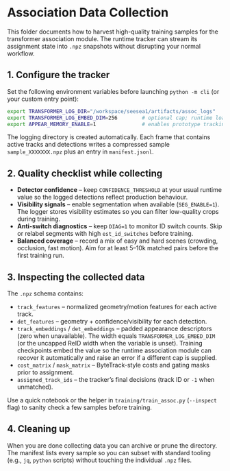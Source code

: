# Association Data Collection

This folder documents how to harvest high-quality training samples for the transformer association module.  The runtime tracker can stream its assignment state into `.npz` snapshots without disrupting your normal workflow.

## 1. Configure the tracker

Set the following environment variables before launching `python -m cli` (or your custom entry point):

```bash
export TRANSFORMER_LOG_DIR="/workspace/seesea1/artifacts/assoc_logs"
export TRANSFORMER_LOG_EMBED_DIM=256        # optional cap; runtime loader will error if mismatched
export APPEAR_MEMORY_ENABLE=1               # enables prototype tracking for better labels
```

The logging directory is created automatically.  Each frame that contains active tracks and detections writes a compressed sample `sample_XXXXXXX.npz` plus an entry in `manifest.jsonl`.

## 2. Quality checklist while collecting

* **Detector confidence** – keep `CONFIDENCE_THRESHOLD` at your usual runtime value so the logged detections reflect production behaviour.
* **Visibility signals** – enable segmentation when available (`SEG_ENABLE=1`).  The logger stores visibility estimates so you can filter low-quality crops during training.
* **Anti-switch diagnostics** – keep `DIAG=1` to monitor ID switch counts.  Skip or relabel segments with high `est_id_switches` before training.
* **Balanced coverage** – record a mix of easy and hard scenes (crowding, occlusion, fast motion).  Aim for at least 5–10k matched pairs before the first training run.

## 3. Inspecting the collected data

The `.npz` schema contains:

* `track_features` – normalized geometry/motion features for each active track.
* `det_features` – geometry + confidence/visibility for each detection.
* `track_embeddings` / `det_embeddings` – padded appearance descriptors (zero when unavailable).  The width equals
  `TRANSFORMER_LOG_EMBED_DIM` (or the uncapped ReID width when the variable is unset).  Training checkpoints embed the
  value so the runtime association module can recover it automatically and raise an error if a different cap is supplied.
* `cost_matrix` / `mask_matrix` – ByteTrack-style costs and gating masks prior to assignment.
* `assigned_track_ids` – the tracker’s final decisions (track ID or `-1` when unmatched).

Use a quick notebook or the helper in `training/train_assoc.py` (`--inspect` flag) to sanity check a few samples before training.

## 4. Cleaning up

When you are done collecting data you can archive or prune the directory.  The manifest lists every sample so you can subset with standard tooling (e.g., `jq`, `python` scripts) without touching the individual `.npz` files.
